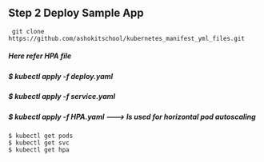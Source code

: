 ## Step 2 Deploy Sample App
```
 git clone https://github.com/ashokitschool/kubernetes_manifest_yml_files.git
```
##### Here refer HPA file 
##### $ kubectl apply -f deploy.yaml
##### $ kubectl apply -f service.yaml
##### $ kubectl apply -f HPA.yaml     ---> Is used for horizontal pod autoscaling

```
$ kubectl get pods
$ kubectl get svc
$ kubectl get hpa
```
